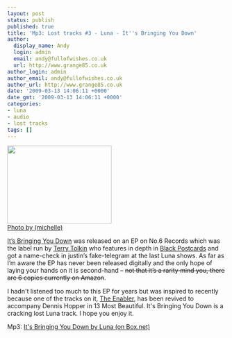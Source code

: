 ```yaml
---
layout: post
status: publish
published: true
title: 'Mp3: Lost tracks #3 - Luna - It''s Bringing You Down'
author:
  display_name: Andy
  login: admin
  email: andy@fullofwishes.co.uk
  url: http://www.grange85.co.uk
author_login: admin
author_email: andy@fullofwishes.co.uk
author_url: http://www.grange85.co.uk
date: '2009-03-13 14:06:11 +0000'
date_gmt: '2009-03-13 14:06:11 +0000'
categories:
- luna
- audio
- lost tracks
tags: []
---
```

<div class="imagebox-a"><a title="2403 3rd avenue, by eyefruit" alt="2403 3rd avenue, by eyefruit" href="http://www.flickr.com/photos/eyefruit/38373244/"><img src="https://farm1.static.flickr.com/21/38373244_2b7d75c1ec_m.jpg" width="240" height="180"></a><br/><a href="http://www.flickr.com/photos/eyefruit/">Photo by (michelle)</a></div>
<p><a href="https://www.fullofwishes.co.uk/database/track/114/">It’s Bringing You Down</a> was released on an EP on No.6 Records which was the label run by <a href="http://en.wikipedia.org/wiki/Terry_Tolkin">Terry Tolkin</a> who features in depth in <a href="/2009/02/13/black-postcards-in-paperback/">Black Postcards</a> and got a name-check in justin’s fake-telegram at the last Luna shows. As far as I’m aware the EP has never been released digitally and the only hope of laying your hands on it is second-hand – <del datetime="2009-04-12T23:34:58+00:00">not that it’s a rarity mind you, there are 6 copies currently on Amazon</del>.</p>
<p>I hadn't listened too much to this EP for years but was inspired to recently because one of the tracks on it, <a href="https://www.fullofwishes.co.uk/database/track/115/">The Enabler</a>, has been revived to accompany Dennis Hopper in 13 Most Beautiful. It's Bringing You Down is a cracking lost Luna track. I hope you enjoy it.</p>
<p>Mp3: <a href="http://www.box.net/shared/s49kizvrrl">It's Bringing You Down by Luna (on Box.net)</a></p>
